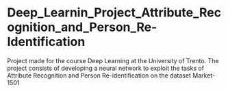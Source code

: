 # Deep_Learnin_Project_Attribute_Recognition_and_Person_Re-Identification
 Project made for the course Deep Learning at the University of Trento. The project consists of developing a neural network to exploit the tasks of Attribute Recognition and Person Re-identification on the dataset Market-1501
